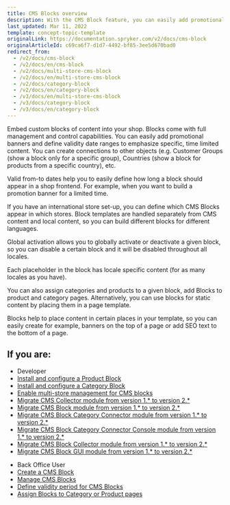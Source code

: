 ```yaml
---
title: CMS Blocks overview
description: With the CMS Block feature, you can easily add promotional banners and define validity date ranges to emphasize specific, time-limited content.
last_updated: Mar 11, 2022
template: concept-topic-template
originalLink: https://documentation.spryker.com/v2/docs/cms-block
originalArticleId: c69ca6f7-d1d7-4492-bf85-3ee5d670bad0
redirect_from:
  - /v2/docs/cms-block
  - /v2/docs/en/cms-block
  - /v2/docs/multi-store-cms-block
  - /v2/docs/en/multi-store-cms-block
  - /v2/docs/category-block
  - /v2/docs/en/category-block
  - /v3/docs/en/multi-store-cms-block
  - /v3/docs/category-block
  - /v3/docs/en/category-block
---
```

Embed custom blocks of content into your shop. Blocks come with full management and control capabilities. You can easily add promotional banners and define validity date ranges to emphasize specific, time limited content. You can create connections to other objects (e.g. Customer Groups (show a block only for a specific group), Countries (show a block for products from a specific country), etc.

Valid from-to dates help you to easily define how long a block should appear in a shop frontend. For example, when you want to build a promotion banner for a limited time.

If you have an international store set-up, you can define which CMS Blocks appear in which stores. Block templates are handled separately from CMS content and local content, so you can build different blocks for different languages.

Global activation allows you to globally activate or deactivate a given block, so you can disable a certain block and it will be disabled throughout all locales.

Each placeholder in the block has locale specific content (for as many locales as you have).

You can also assign categories and products to a given block, add Blocks to product and category pages. Alternatively, you can use blocks for static content by placing them in a page template.

Blocks help to place content in certain places in your template, so you can easily create for example, banners on the top of a page or add SEO text to the bottom of a page.

## If you are:
<div class="mr-container">
    <div class="mr-list-container">
        <!-- col1 -->
        <div class="mr-col">
            <ul class="mr-list mr-list-green">
                <li class="mr-title">Developer</li>
                <li><a href="/docs/scos/dev/feature-integration-guides/{{page.version}}/installing-the-product-cms-block.html" class="mr-link">Install and configure a Product Block</a></li>
<li><a href="/docs/scos/dev/feature-integration-guides/{{page.version}}/installing-the-category-cms-blocks.html" class="mr-link">Install and configure a Category Block</a></li>
<li><a href="/docs/scos/dev/feature-integration-guides/{{page.version}}/multi-store-cms-block-feature-integration.html" class="mr-link">Enable multi-store management for CMS blocks</a></li>
<li><a href="/docs/scos/dev/module-migration-guides/migration-guide-cmscollector.html" class="mr-link">Migrate CMS Collector module from version 1.* to version 2.*</a></li>
<li><a href="/docs/scos/dev/module-migration-guides/migration-guide-cmsblock.html" class="mr-link">Migrate CMS Block module from version 1.* to version 2.*</a></li>
<li><a href="/docs/scos/dev/module-migration-guides/migration-guide-cms-block-category-connector.html" class="mr-link">Migrate CMS Block Category Connector module from version 1.* to version 2.*</a></li>
<li><a href="/docs/scos/dev/module-migration-guides/migration-guide-cmsblockcategoryconnector-migration-console.html" class="mr-link">Migrate CMS Block Category Connector Console module from version 1.* to version 2.*</a></li>
<li><a href="/docs/scos/dev/module-migration-guides/migration-guide-cms-block-collector.html" class="mr-link">Migrate CMS Block Collector  module from version 1.* to version 2.*</a></li>
<li><a href="/docs/scos/dev/module-migration-guides/migration-guide-cmsblockgui.html" class="mr-link">Migrate CMS Block GUI  module from version 1.* to version 2.*</a></li>
    </ul>
        </div>
        <!-- col2 -->
        <div class="mr-col">
            <ul class="mr-list mr-list-blue">
                <li class="mr-title"> Back Office User</li>
                <li><a href="/docs/scos/user/back-office-user-guides/{{page.version}}/content/blocks/creating-cms-blocks.html" class="mr-link">Create a CMS Block</a></li>
                <li><a href="/docs/scos/user/back-office-user-guides/{{page.version}}/content/blocks/managing-cms-blocks.html" class="mr-link">Manage CMS Blocks</a></li>
                <li><a href="/docs/scos/user/back-office-user-guides/{{page.version}}/content/blocks/defining-validity-period-for-cms-blocks.html" class="mr-link">Define validity period for CMS Blocks</a></li>
                <li><a href="/docs/scos/user/back-office-user-guides/{{page.version}}/content/blocks/assigning-blocks-to-category-or-product-pages.html" class="mr-link">Assign Blocks to Category or Product pages</a></li>

